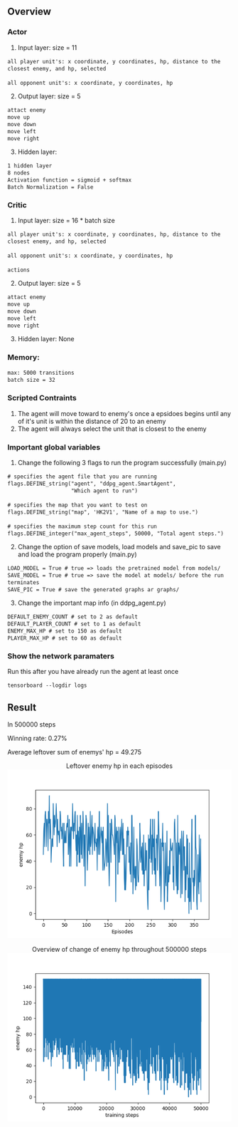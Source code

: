 ## Overview
### Actor
1. Input layer: size = 11
```
all player unit's: x coordinate, y coordinates, hp, distance to the closest enemy, and hp, selected

all opponent unit's: x coordinate, y coordinates, hp
```
2. Output layer: size = 5
```
attact enemy
move up
move down
move left
move right
```
3. Hidden layer:
```
1 hidden layer
8 nodes
Activation function = sigmoid + softmax
Batch Normalization = False
```

### Critic
1. Input layer: size = 16 * batch size
```
all player unit's: x coordinate, y coordinates, hp, distance to the closest enemy, and hp, selected

all opponent unit's: x coordinate, y coordinates, hp

actions
```

2. Output layer: size = 5
```
attact enemy
move up
move down
move left
move right
```

3. Hidden layer: None

### Memory:
```
max: 5000 transitions
batch size = 32
```

### Scripted Contraints
1. The agent will move toward to enemy's once a epsidoes begins until any of it's unit is within the distance of 20 to an enemy
2. The agent will always select the unit that is closest to the enemy

### Important global variables
1. Change the following 3 flags to run the program successfully (main.py)
```
# specifies the agent file that you are running
flags.DEFINE_string("agent", "ddpg_agent.SmartAgent",
                    "Which agent to run")

# specifies the map that you want to test on 
flags.DEFINE_string("map", 'HK2V1', "Name of a map to use.")

# specifies the maximum step count for this run
flags.DEFINE_integer("max_agent_steps", 50000, "Total agent steps.")
```
2.  Change the option of save models, load models and save_pic to save and load the program properly (main.py)
```
LOAD_MODEL = True # true => loads the pretrained model from models/
SAVE_MODEL = True # true => save the model at models/ before the run terminates
SAVE_PIC = True # save the generated graphs ar graphs/
```

3. Change the important map info (in ddpg_agent.py)
 ```
DEFAULT_ENEMY_COUNT # set to 2 as default
DEFAULT_PLAYER_COUNT # set to 1 as default
ENEMY_MAX_HP # set to 150 as default
PLAYER_MAX_HP # set to 60 as default
```

### Show the network paramaters 
Run this after you have already run the agent at least once
```
tensorboard --logdir logs
```

## Result
In 500000 steps

Winning rate: 0.27%

Average leftover sum of enemys' hp  = 49.275

<p align="center">
  Leftover enemy hp in each episodes <br>
  <img src="graphs/eval.png">
</p>


<p align="center">
  Overview of change of enemy hp throughout 500000 steps <br>
  <img src="graphs/enemy_hp.png">
</p>
